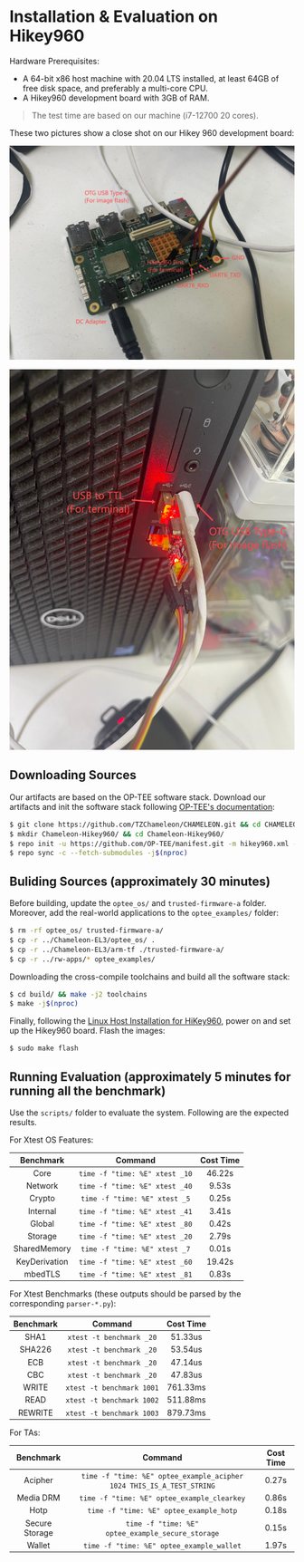 # Installation & Evaluation on Hikey960

Hardware Prerequisites:

- A 64-bit x86 host machine with 20.04 LTS installed, at least 64GB of free disk space, and preferably a multi-core CPU.
- A Hikey960 development board with 3GB of RAM.

> The test time are based on our machine (i7-12700 20 cores).

These two pictures show a close shot on our Hikey 960 development board:

![](./pics/Hikey960%20Close%20Shot.jpg)

![](./pics/Cables%20for%20HIkey960.jpg)

## Downloading Sources

Our artifacts are based on the OP-TEE software stack. Download our artifacts and init the software stack following [OP-TEE's documentation](https://optee.readthedocs.io/en/3.21.0/building/prerequisites.html):

```bash
$ git clone https://github.com/TZChameleon/CHAMELEON.git && cd CHAMELEON/
$ mkdir Chameleon-Hikey960/ && cd Chameleon-Hikey960/
$ repo init -u https://github.com/OP-TEE/manifest.git -m hikey960.xml -b 3.21.0
$ repo sync -c --fetch-submodules -j$(nproc)
```

## Buliding Sources (approximately 30 minutes)

Before building, update the `optee_os/` and `trusted-firmware-a` folder. Moreover, add the real-world applications to the `optee_examples/` folder:

```bash
$ rm -rf optee_os/ trusted-firmware-a/
$ cp -r ../Chameleon-EL3/optee_os/ .
$ cp -r ../Chameleon-EL3/arm-tf ./trusted-firmware-a/
$ cp -r ../rw-apps/* optee_examples/
```

Downloading the cross-compile toolchains and build all the software stack:

```bash
$ cd build/ && make -j2 toolchains
$ make -j$(nproc)
```

Finally, following the [Linux Host Installation for HiKey960](https://www.96boards.org/documentation/consumer/hikey/hikey960/installation/linux-fastboot.md.html), power on and set up the Hikey960 board. Flash the images:

```bash
$ sudo make flash
```

## Running Evaluation (approximately 5 minutes for running all the benchmark)

Use the `scripts/` folder to evaluate the system. Following are the expected results.

For Xtest OS Features:

Benchmark|Command|Cost Time
:-:|:-:|:-:
Core|`time -f "time: %E" xtest _10`|46.22s
Network|`time -f "time: %E" xtest _40`|9.53s
Crypto|`time -f "time: %E" xtest _5`|0.25s
Internal|`time -f "time: %E" xtest _41`|3.41s
Global|`time -f "time: %E" xtest _80`|0.42s
Storage|`time -f "time: %E" xtest _20`|2.79s
SharedMemory|`time -f "time: %E" xtest _7`|0.01s
KeyDerivation|`time -f "time: %E" xtest _60`|19.42s
mbedTLS|`time -f "time: %E" xtest _81`|0.83s

For Xtest Benchmarks (these outputs should be parsed by the corresponding `parser-*.py`):

Benchmark|Command|Cost Time
:-:|:-:|:-:
SHA1|`xtest -t benchmark _20`|51.33us
SHA226|`xtest -t benchmark _20`|53.54us
ECB|`xtest -t benchmark _20`|47.14us
CBC|`xtest -t benchmark _20`|47.83us
WRITE|`xtest -t benchmark 1001`|761.33ms
READ|`xtest -t benchmark 1002`|511.88ms
REWRITE|`xtest -t benchmark 1003`|879.73ms

For TAs:

Benchmark|Command|Cost Time
:-:|:-:|:-:
Acipher|`time -f "time: %E" optee_example_acipher 1024 THIS_IS_A_TEST_STRING`|0.27s
Media DRM|`time -f "time: %E" optee_example_clearkey`|0.86s
Hotp|`time -f "time: %E" optee_example_hotp`|0.18s
Secure Storage|`time -f "time: %E" optee_example_secure_storage`|0.15s
Wallet|`time -f "time: %E" optee_example_wallet`|1.97s
